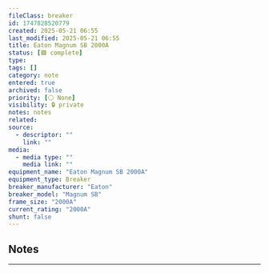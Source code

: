 ```yaml
---
fileClass: breaker
id: 1747828520779
created: 2025-05-21 06:55
last_modified: 2025-05-21 06:55
title: Eaton Magnum SB 2000A
status: [🟩 complete]
type: 
tags: []
category: note
entered: true
archived: false
priority: [⚪ None]
visibility: 🔒 private
notes: notes
related: 
source:
  - descriptor: ""
    link: ""
media:
  - media type: ""
    media link: ""
equipment_name: "Eaton Magnum SB 2000A"
equipment_type: Breaker
breaker_manufacturer: "Eaton"
breaker_model: "Magnum SB"
frame_size: "2000A"
current_rating: "2000A"
shunt: false
---
```


## Notes
---


